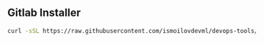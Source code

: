 ## Gitlab Installer 

```bash
curl -sSL https://raw.githubusercontent.com/ismoilovdevml/devops-tools/master/Gitlab/gitlab-installer.sh | bash
```